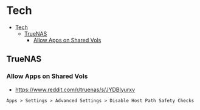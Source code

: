 # Tech

<!--toc:start-->
- [Tech](#tech)
  - [TrueNAS](#truenas)
    - [Allow Apps on Shared Vols](#allow-apps-on-shared-vols)
<!--toc:end-->

## TrueNAS

### Allow Apps on Shared Vols
- https://www.reddit.com/r/truenas/s/JYDBlyurxv

`Apps > Settings > Advanced Settings > Disable Host Path Safety Checks`
